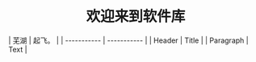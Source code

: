 <center><h1>欢迎来到软件库</h1></center>
| 芜湖         | 起飞。      |
| ----------- | ----------- |
| Header      | Title       |
| Paragraph   | Text        |
